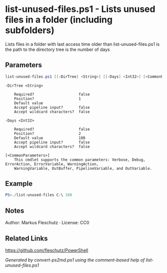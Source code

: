 # list-unused-files.ps1 - Lists unused files in a folder (including subfolders)

Lists files in a folder with last access time older than <Days>
list-unused-files.ps1 <DirTree> <Days>
<DirTree> is the path to the directory tree
<Days> is the number of days

## Parameters
```powershell
list-unused-files.ps1 [[-DirTree] <String>] [[-Days] <Int32>] [<CommonParameters>]

```

```
-DirTree <String>
    
    Required?                    false
    Position?                    1
    Default value                
    Accept pipeline input?       false
    Accept wildcard characters?  false
```

```
-Days <Int32>
    
    Required?                    false
    Position?                    2
    Default value                100
    Accept pipeline input?       false
    Accept wildcard characters?  false
```

```
[<CommonParameters>]
    This cmdlet supports the common parameters: Verbose, Debug, ErrorAction, ErrorVariable, WarningAction, 
    WarningVariable, OutBuffer, PipelineVariable, and OutVariable.
```

## Example
```powershell
PS>./list-unused-files C:\ 100
```


## Notes
Author: Markus Fleschutz · License: CC0

## Related Links
https://github.com/fleschutz/PowerShell

*Generated by convert-ps2md.ps1 using the comment-based help of list-unused-files.ps1*

